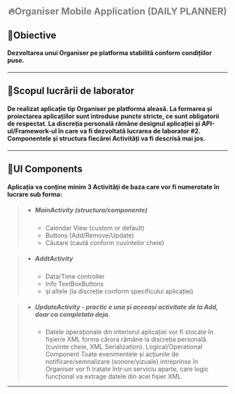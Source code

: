 ## <p align="center"> <span style="color:grey">**🔥Organiser Mobile Application (DAILY PLANNER)**</span> </p>

## 📌Obiective 

#### Dezvoltarea unui Organiser pe platforma stabilită conform condițiilor puse.

_________________________________________________________________________________________________
## 📌Scopul lucrării de laborator

#### De realizat aplicație tip Organiser pe platforma aleasă. La formarea și proiectarea aplicațiilor sunt introduse puncte stricte, ce sunt obligatorii de respectat. La discreția personală rămâne designul aplicației și API-ul/Framework-ul în care va fi dezvoltată lucrarea de laborator #2. Componentele și structura fiecărei Activități va fi descrisă mai jos.

_________________________________________________________________________________________________

## 📌UI Components

#### Aplicația va conține minim 3 Activități de baza care vor fi numerotate în lucrare sub forma:
>
> - ##### MainActivity (structura/componente)
>    - Calendar View (custom or default)
>    - Buttons (Add/Remove/Update)
>    - Căutare (caută conform cuvintelor cheie)


> - ##### AddtActivity
>    - Data/Time controller
>    - Info TextBoxButtons
>    - și altele (la discreție conform specificului aplicației)

> - ##### UpdateActivity - practic e una și aceeași activitate de la Add, doar ca completata deja.
>    - Datele operaționale din interiorul aplicației vor fi stocate în fișier/e XML forma cărora rămâne la
       discreția personală. (cuvinte cheie, XML Serialization). Logical/Operational Component
       Toate evenimentele și acțiunile de notificare/semnalizare (sonore/vizuale) intreprinse în Organiser
       vor fi tratate într-un serviciu aparte, care logic funcțional va extrage datele din acel fișier XML.
_________________________________________________________________________________________________
